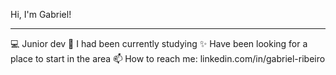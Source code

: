 Hi, I'm Gabriel!
____________________________
💻 Junior dev
🚀 I had been currently studying
✨ Have been looking for a place to start in the area
📫 How to reach me: linkedin.com/in/gabriel-ribeiro
